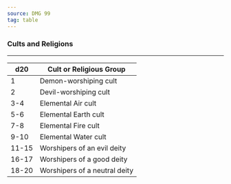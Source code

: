 ```yaml
---
source: DMG 99
tag: table
---
```


### Cults and Religions
---
|d20|Cult or Religious Group|
|----|------------|
|1|Demon-worshiping cult|
|2|Devil-worshiping cult|
|3-4|Elemental Air cult|
|5-6|Elemental Earth cult|
|7-8|Elemental Fire cult|
|9-10|Elemental Water cult|
|11-15|Worshipers of an evil deity|
|16-17|Worshipers of a good deity|
|18-20|Worshipers of a neutral deity|
